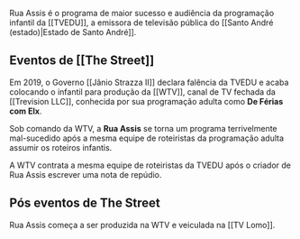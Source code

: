 Rua Assis é o programa de maior sucesso e audiência da programação infantil da [[TVEDU]], a emissora de televisão pública do [[Santo André (estado)|Estado de Santo André]].

## Eventos de [[The Street]]

Em 2019, o Governo [[Jânio Strazza II]] declara falência da TVEDU e acaba colocando o infantil para produção da [[WTV]], canal de TV fechada da [[Trevision LLC]], conhecida por sua programação adulta como **De Férias com Elx**.

Sob comando da WTV, a **Rua Assis** se torna um programa terrivelmente mal-sucedido após a mesma equipe de roteiristas da programação adulta assumir os roteiros infantis.

A WTV contrata a mesma equipe de roteiristas da TVEDU após o criador de Rua Assis escrever uma nota de repúdio.

## Pós eventos de The Street

Rua Assis começa a ser produzida na WTV e veiculada na [[TV Lomo]].